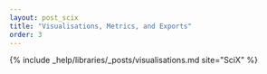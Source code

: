 ```yaml
---
layout: post_scix
title: "Visualisations, Metrics, and Exports"
order: 3
---
```


{% include _help/libraries/_posts/visualisations.md site="SciX" %}
